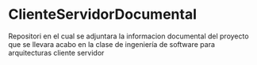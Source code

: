 # ClienteServidorDocumental
Repositori en el cual se adjuntara la informacion documental del proyecto que se llevara acabo en la clase de ingeniería de software para arquitecturas cliente servidor
